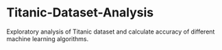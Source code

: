 # Titanic-Dataset-Analysis
Exploratory analysis of Titanic dataset and calculate accuracy of different machine learning algorithms.
